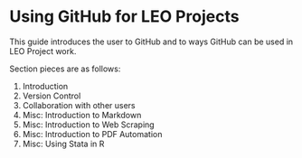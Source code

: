 # Using GitHub for LEO Projects 

This guide introduces the user to GitHub and to ways GitHub can be used in LEO Project work.

Section pieces are as follows: 
1. Introduction
2. Version Control
3. Collaboration with other users 
4. Misc: Introduction to Markdown
5. Misc: Introduction to Web Scraping
6. Misc: Introduction to PDF Automation 
7. Misc: Using Stata in R
